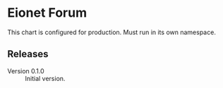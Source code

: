 # Eionet Forum

This chart is configured for production. Must run in its own namespace.

## Releases

<dl>

  <dt>Version 0.1.0</dt>
  <dd>Initial version.</dd>

</dl>

